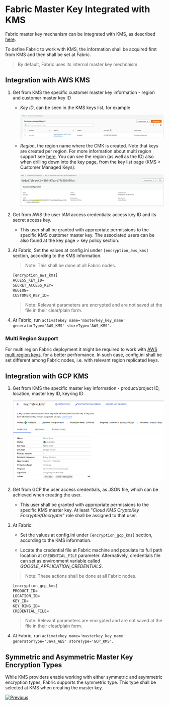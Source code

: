 # Fabric Master Key Integrated with KMS

Fabric master key mechanism can be integrated with KMS, as described [here](/articles/26_fabric_security/02_fabric_entities_design.md#kms).

To define Fabric to work with KMS, the information shall be acquired first from KMS and then shall be set at Fabric.
> By default, Fabric uses its internal master key mechnaism 

## Integration with AWS KMS

1. Get from KMS the specific customer master key information - region and customer master key ID

   - *Key ID*, can be seen in the KMS keys list, for example

     ![](images/10a_aws_KMS_key_list.jpg)

   - *Region*, the region name where the CMK is created. Note that keys are created per region. For more information about multi region support see [here](). You can see the region (as well as the ID) also when drilling down into the key page, from the key list page (KMS > Customer Managed Keys):

     ![](images/10a_aws_KMS_CMK.jpg)

2. Get from AWS the user IAM access credentials: access key ID and its secret access key.

   - This user shall be granted with appropriate permissions to the specific KMS customer master key. The associated users can be also found at the key page > key policy section. 

3. At Fabric, Set the values at config.ini under ``[encryption_aws_kms]`` section, according to the KMS information. 

   > Note: This shall be done at all Fabric nodes. 

   ~~~
   [encryption_aws_kms]
   ACCESS_KEY_ID=
   SECRET_ACCESS_KEY=
   REGION=
   CUSTOMER_KEY_ID=
   ~~~
   >  Note: Relevant parameters are encrypted and are not saved at the file in their clear/plain form.

4. At Fabric, run ``activatekey name='masterkey_key_name' generatorType='AWS_KMS' storeType='AWS_KMS'``.

### Multi Region Support

For multi region Fabric deployment it might be required to work with [AWS multi region keys](https://aws.amazon.com/blogs/security/encrypt-global-data-client-side-with-aws-kms-multi-region-keys/), for a better perfromance. In such case, config.ini shall be set different among Fabric nodes, i.e. with relevant region replicated keys.

## Integration with GCP KMS

1. Get from KMS the specific master key information - product/project ID, location, master key ID, keyring ID

   ![](images/10a_gcp_KMS_MK.jpg)

2. Get from GCP the user access credentials, as JSON file, which can be achieved when creating the user. 

   - This user shall be granted with appropriate permissions to the specific KMS master key. At least "*Cloud KMS CryptoKey Encrypter/Decrypter*" role shall be assigned to that user.

3. At Fabric:

   - Set the values at config.ini under ``[encryption_gcp_kms]`` section, according to the KMS information.

   - Locate the credential file at Fabric machine and populate its full path location at ``CREDENTIAL_FILE`` parameter. Alternatively, credentials file can set as environment variable called *GOOGLE_APPLICATION_CREDENTIALS*.

   >  Note: These actions shall be done at all Fabric nodes. 
   ~~~
   [encryption_gcp_kms]
   PRODUCT_ID=
   LOCATION_ID=
   KEY_ID=
   KEY_RING_ID=
   CREDENTIAL_FILE=
   ~~~
   >  Note: Relevant parameters are encrypted and are not saved at the file in their clear/plain form.

4. At Fabric, run ``activatekey name='masterkey_key_name' generatorType='Java_AES' storeType='GCP_KMS'``.

## Symmetric and Asymmetric Master Key Encryption Types

While KMS providers enable working with either symmetric and asymmetric encryption types, Fabric supports the symmetric type. This type shall be selected at KMS when creating the master key. 



[![Previous](/articles/images/Previous.png)](/articles/99_fabric_infras/devops/10_fabric_definde_master_key.md)

